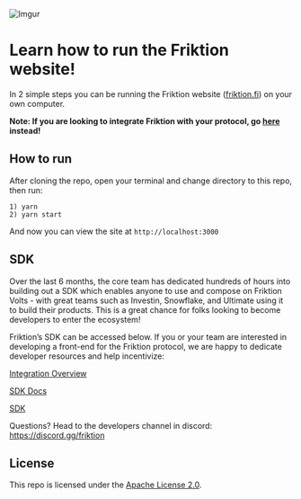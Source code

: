 
![Imgur](https://imgur.com/y8kGZvu.png)
# Learn how to run the Friktion website!

In 2 simple steps you can be running the Friktion website ([friktion.fi](http://friktion.fi)) on your own computer.

**Note: If you are looking to integrate Friktion with your protocol, go [here](https://docs.friktion.fi/integration/overview) instead!**

## How to run
After cloning the repo, open your terminal and change directory to this repo, then run:
```
1) yarn
2) yarn start
```
And now you can view the site at `http://localhost:3000`

## SDK
Over the last 6 months, the core team has dedicated hundreds of hours into building out a SDK which enables anyone to use and compose on Friktion Volts - with great teams such as Investin, Snowflake, and Ultimate using it to build their products. This is a great chance for folks looking to become developers to enter the ecosystem!

Friktion’s SDK can be accessed below. If you or your team are interested in developing a front-end for the Friktion protocol, we are happy to dedicate developer resources and help incentivize:

[Integration Overview](https://docs.friktion.fi/integration/overview)

[SDK Docs](https://docs.friktion.fi/integration/typescript-sdk)

[SDK](https://www.npmjs.com/package/@friktion-labs/friktion-sdk)


Questions? Head to the developers channel in discord: https://discord.gg/friktion

## License

This repo is licensed under the [Apache License 2.0](https://en.wikipedia.org/wiki/Apache_License).
